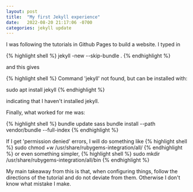```yaml
---
layout: post
title:  "My first Jekyll experience"
date:   2022-08-20 21:17:06 -0700
categories: jekyll update
---
```


I was following the tutorials in Github Pages to build a website. I typed in 

{% highlight shell %}
jekyll -new --skip-bundle .
{% endhighlight %}

and this gives

{% highlight shell %}
Command 'jekyll' not found, but can be installed with:

sudo apt install jekyll
{% endhighlight %}

indicating that I haven't installed jekyll.


Finally, what worked for me was:

{% highlight shell %}
bundle update sass
bundle install --path vendor/bundle --full-index
{% endhighlight %}

If I get 'permission denied' errors, I will do something like 
{% highlight shell %}
sudo chmod +w /usr/share/rubygems-integration/all/
{% endhighlight %}
or even something simpler, 
{% highlight shell %}
sudo mkdir /usr/share/rubygems-integration/all/bin
{% endhighlight %}

My main takeaway from this is that, when configuring things, follow the directions of the tutorial and do not deviate from them. Otherwise I don't know what mistake I make. 

